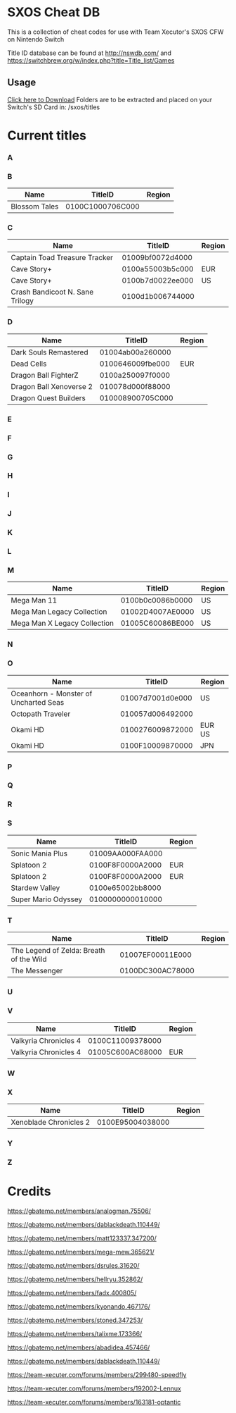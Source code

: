# SXOS Cheat DB

This is a collection of cheat codes for use with Team Xecutor's SXOS CFW on Nintendo Switch

Title ID database can be found at http://nswdb.com/ and https://switchbrew.org/w/index.php?title=Title_list/Games

## Usage
[Click here to Download](../../archive/master.zip "SXOS CheatDB")
 Folders are to be extracted and placed on your Switch's SD Card in: /sxos/titles

# Current titles

### A

### B
|Name|TitleID|Region
|--|--|--
|Blossom Tales|0100C1000706C000|

### C
|Name|TitleID|Region
|--|--|--
|Captain Toad Treasure Tracker|01009bf0072d4000|
|Cave Story+|0100a55003b5c000|EUR
|Cave Story+|0100b7d0022ee000|US
|Crash Bandicoot N. Sane Trilogy|0100d1b006744000|


### D
|Name|TitleID|Region
|--|--|--
|Dark Souls Remastered|01004ab00a260000|
|Dead Cells|0100646009fbe000|EUR
|Dragon Ball FighterZ|0100a250097f0000|
|Dragon Ball Xenoverse 2|010078d000f88000|
|Dragon Quest Builders|010008900705C000|

### E

### F

### G

### H

### I

### J

### K

### L

### M
|Name|TitleID|Region
|--|--|--
|Mega Man 11|0100b0c0086b0000|US
|Mega Man Legacy Collection|01002D4007AE0000|US
|Mega Man X Legacy Collection|01005C60086BE000|US

### N

### O
|Name|TitleID|Region
|--|--|--
|Oceanhorn - Monster of Uncharted Seas|01007d7001d0e000|US
|Octopath Traveler|010057d006492000|
|Okami HD|0100276009872000|EUR US
|Okami HD|0100F10009870000|JPN

### P

### Q

### R

### S
|Name|TitleID|Region
|--|--|--
|Sonic Mania Plus|01009AA000FAA000|
|Splatoon 2|0100F8F0000A2000|EUR
|Splatoon 2|0100F8F0000A2000|EUR
|Stardew Valley|0100e65002bb8000|
|Super Mario Odyssey|0100000000010000|

### T
|Name|TitleID|Region
|--|--|--
|The Legend of Zelda: Breath of the Wild|01007EF00011E000|
|The Messenger|0100DC300AC78000|

### U

### V
|Name|TitleID|Region
|--|--|--
|Valkyria Chronicles 4|0100C11009378000|
|Valkyria Chronicles 4|01005C600AC68000|EUR

### W

### X
|Name|TitleID|Region
|--|--|--
|Xenoblade Chronicles 2|0100E95004038000|

### Y

### Z

# Credits
https://gbatemp.net/members/analogman.75506/ 

https://gbatemp.net/members/dablackdeath.110449/

https://gbatemp.net/members/matt123337.347200/

https://gbatemp.net/members/mega-mew.365621/

https://gbatemp.net/members/dsrules.31620/

https://gbatemp.net/members/hellryu.352862/

https://gbatemp.net/members/fadx.400805/

https://gbatemp.net/members/kyonando.467176/

https://gbatemp.net/members/stoned.347253/

https://gbatemp.net/members/talixme.173366/

https://gbatemp.net/members/abadidea.457466/

https://gbatemp.net/members/dablackdeath.110449/

https://team-xecuter.com/forums/members/299480-speedfly

https://team-xecuter.com/forums/members/192002-Lennux

https://team-xecuter.com/forums/members/163181-optantic
